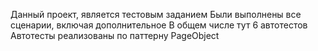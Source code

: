 Данный проект, является тестовым заданием
Были выполнены все сценарии, включая дополнительное
В общем числе тут 6 автотестов
Автотесты реализованы по паттерну PageObject
